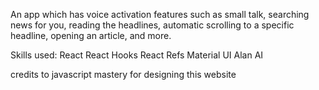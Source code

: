 An app which has voice activation features such as small talk, searching news for you, reading the headlines, automatic scrolling to a specific headline, opening an article, and more.

Skills used:
React
React Hooks
React Refs
Material UI
Alan AI


credits to javascript mastery for designing this website
